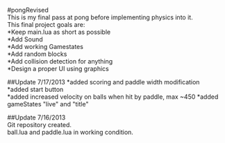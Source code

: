 #pongRevised  
This is my final pass at pong before implementing physics into it.  
This final project goals are:  
*Keep main.lua as short as possible  
*Add Sound  
*Add working Gamestates  
*Add random blocks  
*Add collision detection for anything  
*Design a proper UI using graphics  

##Update 7/17/2013
*added scoring and paddle width modification  
*added start button  
*added increased velocity on balls when hit by paddle, max ~450
*added gameStates "live" and "title"

##Update 7/16/2013  
Git repository created.  
ball.lua and paddle.lua in working condition.